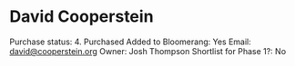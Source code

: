 # David Cooperstein

Purchase status: 4. Purchased
Added to Bloomerang: Yes
Email: david@cooperstein.org
Owner: Josh Thompson
Shortlist for Phase 1?: No